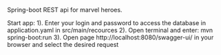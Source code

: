 
Spring-boot REST api for marvel heroes.

Start app: 
1). Enter your login and password to access the database in application.yaml in src/main/recources
2). Open terminal and enter: mvn spring-boot:run 
3). Open page http://localhost:8080/swagger-ui/ in your browser and select the desired request
